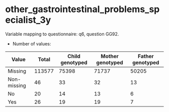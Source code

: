 # other_gastrointestinal_problems_specialist_3y
Variable mapping to questionnaire: q6, question GG92.
- Number of values:

| Value | Total | Child genotyped | Mother genotyped | Father genotyped |
| ----- | ----- | --------------- | ---------------- | ---------------- |
| Missing | 113577 | 75398 | 71737 | 50205 |
| Non-missing | 46 | 33 | 32 | 13 |
| No | 20 | 14 | 13 |6 |
| Yes | 26 | 19 | 19 |7 |



